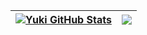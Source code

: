 | <a href="https://github.com/ShelbyHell/github-readme-stats"><img align="center" src="https://github-readme-stats-oktrn4plc-shelbyhell.vercel.app/api?username=ShelbyHell&count_private=true&show_icons=true&include_all_commits=true&theme=synthwave&hide_border=true&layout=compact" alt="Yuki GitHub Stats" /></a> | <a href="https://github.com/ShelbyHell/github-readme-stats"><img align="center" src="https://github-readme-stats-oktrn4plc-shelbyhell.vercel.app/api/top-langs/?username=ShelbyHell&layout=compact&hide_border=true&theme=synthwave" /></a> |
| ------------- | ------------- |
